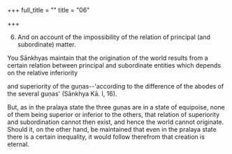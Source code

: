 +++
full_title = ""
title = "06"

+++


6. And on account of the impossibility of the relation of principal (and subordinate) matter.

You Sānkhyas maintain that the origination of the world results from a certain relation between principal and subordinate entities which depends on the relative inferiority

and superiority of the guṇas--'according to the difference of the abodes of the several guṇas' (Sānkhya Kā. I, 16).

But, as in the pralaya state the three guṇas are in a state of equipoise, none of them being superior or inferior to the others, that relation of superiority and subordination cannot then exist, and hence the world cannot originate. Should it, on the other hand, be maintained that even in the pralaya state there is a certain inequality, it would follow therefrom that creation is eternal.

